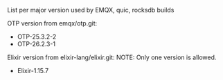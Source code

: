 List per major version used by EMQX, quic, rocksdb builds

OTP version from emqx/otp.git:

+ OTP-25.3.2-2
+ OTP-26.2.3-1

Elixir version from elixir-lang/elixir.git:
NOTE: Only one version is allowed.

+ Elixir-1.15.7
